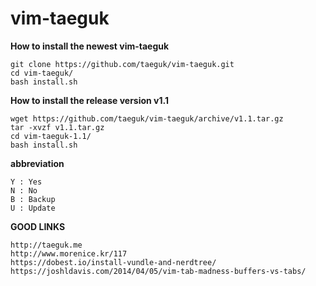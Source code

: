 vim-taeguk
=============

__How to install the newest vim-taeguk__

	git clone https://github.com/taeguk/vim-taeguk.git
	cd vim-taeguk/
	bash install.sh
	
__How to install the release version v1.1__

	wget https://github.com/taeguk/vim-taeguk/archive/v1.1.tar.gz
	tar -xvzf v1.1.tar.gz
	cd vim-taeguk-1.1/
	bash install.sh
	
__abbreviation__
	
	Y : Yes
	N : No
	B : Backup
	U : Update

__GOOD LINKS__

	http://taeguk.me
	http://www.morenice.kr/117
	https://dobest.io/install-vundle-and-nerdtree/
	https://joshldavis.com/2014/04/05/vim-tab-madness-buffers-vs-tabs/


